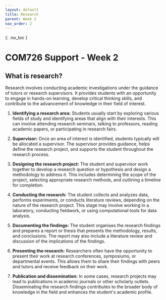 ```yaml
---
layout: default
title: Research
parent: Week 2
nav_order: 2
---
```


{: .no_toc }

# COM726 Support - Week 2

## What is research?

Research involves conducting academic investigations under the guidance of tutors or research supervisors. It provides students with an opportunity to engage in hands-on learning, develop critical thinking skills, and contribute to the advancement of knowledge in their field of interest. 

1. **Identifying a research area:** Students usually start by exploring various fields of study and identifying areas that align with their interests. This can involve attending research seminars, talking to professors, reading academic papers, or participating in research fairs.

1. **Supervisor:** Once an area of interest is identified, students typically will be allocated a supervisor. The supervisor provides guidance, helps define the research project, and supports the student throughout the research process.

1. **Designing the research project:** The student and supervisor work together to develop a research question or hypothesis and design a methodology to address it. This includes determining the scope of the project, selecting appropriate research methods, and outlining a timeline for completion.

1. **Conducting the research:** The student collects and analyzes data, performs experiments, or conducts literature reviews, depending on the nature of the research project. This stage may involve working in a laboratory, conducting fieldwork, or using computational tools for data analysis.

1. **Documenting the findings:** The student organises the research findings and prepares a report or thesis that presents the methodology, results, and conclusions. The report may also include a literature review and discussion of the implications of the findings.

1. **Presenting the research:** Researchers often have the opportunity to present their work at research conferences, symposiums, or departmental events. This allows them to share their findings with peers and tutors and receive feedback on their work.

1. **Publication and dissemination:** In some cases, research projects may lead to publications in academic journals or other scholarly outlets. Disseminating the research findings contributes to the broader body of knowledge in the field and enhances the student's academic profile.
